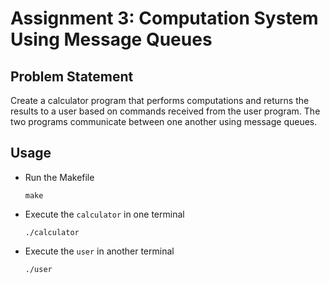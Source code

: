 # Assignment 3: Computation System Using Message Queues

## Problem Statement 

Create a calculator program that performs computations and returns the results to a user based on commands received from the user program. The two programs communicate between one another using message queues.

## Usage

- Run the Makefile
    ```
    make
    ```
- Execute the `calculator` in one terminal
    ```
    ./calculator
    ```
- Execute the `user` in another terminal 
    ```
    ./user
    ```